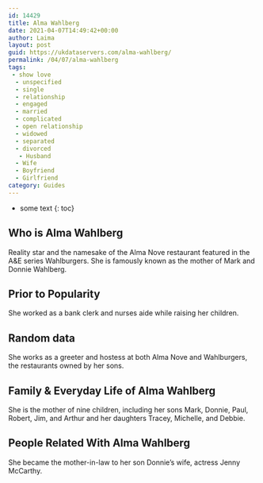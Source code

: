 ```yaml
---
id: 14429
title: Alma Wahlberg
date: 2021-04-07T14:49:42+00:00
author: Laima
layout: post
guid: https://ukdataservers.com/alma-wahlberg/
permalink: /04/07/alma-wahlberg
tags:
 - show love
  - unspecified
  - single
  - relationship
  - engaged
  - married
  - complicated
  - open relationship
  - widowed
  - separated
  - divorced
   - Husband
  - Wife
  - Boyfriend
  - Girlfriend
category: Guides
---
```


* some text
{: toc}


## Who is Alma Wahlberg
                  
                  
                  
Reality star and the namesake of the Alma Nove restaurant featured in the A&E series Wahlburgers. She is famously known as the mother of Mark and Donnie Wahlberg.
                  
              
            
              
            
                
                
                
## Prior to Popularity
                  
                  
                  
She worked as a bank clerk and nurses aide while raising her children.
                  
              
            
              
            
                
                
                
## Random data
                  
                  
                  
She works as a greeter and hostess at both Alma Nove and Wahlburgers, the restaurants owned by her sons.
                  
              
            
              
            
                
                
                
## Family & Everyday Life of Alma Wahlberg
                  
                  
                  
She is the mother of nine children, including her sons Mark, Donnie, Paul, Robert, Jim, and Arthur and her daughters Tracey, Michelle, and Debbie.
                  
              
            
              
            
                
                
                
## People Related With Alma Wahlberg
                  
                  
                  
She became the mother-in-law to her son Donnie&#8217;s wife, actress Jenny McCarthy.
                  
              
            
              
            
                
              
            
              
              
            
            
              
            
          
          
          